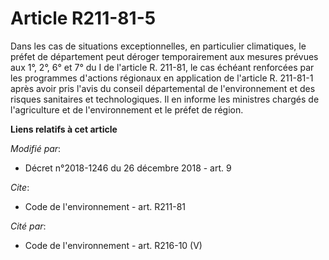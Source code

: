 # Article R211-81-5

Dans les cas de situations exceptionnelles, en particulier climatiques, le préfet de département peut déroger temporairement
aux mesures prévues aux 1°, 2°, 6° et 7° du I de l'article R. 211-81, le cas échéant renforcées par les programmes d'actions
régionaux en application de l'article R. 211-81-1 après avoir pris l'avis du conseil départemental de l'environnement et des
risques sanitaires et technologiques. Il en informe les ministres chargés de l'agriculture et de l'environnement et le préfet
de région.

**Liens relatifs à cet article**

_Modifié par_:

  - Décret n°2018-1246 du 26 décembre 2018 - art. 9

_Cite_:

  - Code de l'environnement - art. R211-81

_Cité par_:

  - Code de l'environnement - art. R216-10 (V)
